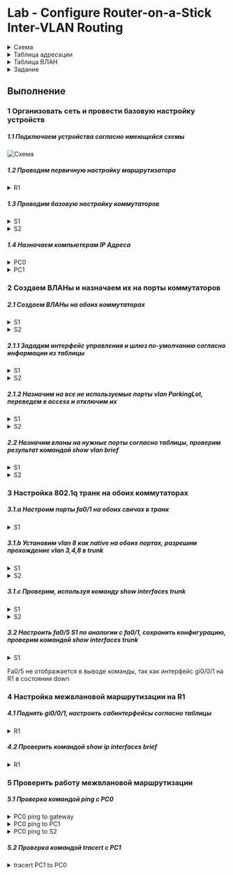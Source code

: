 # Lab - Configure Router-on-a-Stick Inter-VLAN Routing
<details>
<summary>Схема</summary>

![image](https://user-images.githubusercontent.com/74641903/110258222-9673a680-7fb2-11eb-8dca-feb313fd12d4.png)

</details>

<details>
<summary>Таблица адресации</summary>

| Device        | Interface     | IP adress        | Subnet Mask     | Default Gateway |
| ------------- |:-------------:| :---------------:|:---------------:|----------------:|
| R1            | G0/0/1.3      |   192.168.3.1    | 255.255.255.0   | N/A             |
|               | G0/0/1.4      |   192.168.4.1    | 255.255.255.0   | N/A             |
|               | G0/0/1.8      |    N/A           | N/A             | N/A             |
| S1            | VLAN 3        | 192.168.3.11     | 255.255.255.0   | 192.168.3.1     |
| S2            | VLAN 3        | 192.168.3.12     | 255.255.255.0   | 192.168.3.1     | 
| PC0           | NIC           |   192.168.3.3    | 255.255.255.0   | 192.168.3.1     |
| PC1           | NIC           |   192.168.4.3    | 255.255.255.0   | 192.168.4.1     |

</details>

<details>
<summary>Таблица ВЛАН</summary>

| VLAN          | Name          | Interface Assigned    |
| ------------- |:-------------:| :---------------:     |
| 3             | Management    |   S1: VLAN 3 <br /> S2: VLAN 3 <br /> S1: F0/6  |
| 4             | Operations    |   S2: F0/18   |
| 7             | ParkingLot    |   S1: F0/2-4, F0/7-24, G0/1-2 <br /> S2: F0/2-17, F0/19-24, G0/1-2            |
| 8             | Native        | N/A     |

</details>
<details>
<summary>Задание</summary>
  
1. Организовать сеть и провести базовую настройку устройств
2. Создать ВЛАНы и назначить на порту коммутаторов
3. Настроить 802.1Q транк между коммутаторами
4. Настроить маршрутизацию между ВЛАН на маршрутизаторе
5. Убедиться что все работает

</details>

## Выполнение
### 1 Организовать сеть и провести базовую настройку устройств <br/>
##### 1.1 Подключаем устройства согласно имеющейся схемы
![Схема](https://user-images.githubusercontent.com/74641903/110259808-ad1dfb80-7fba-11eb-8057-c1c2a9cf0340.jpg)

##### 1.2 Проводим первичную настройку маршрутизатора

<details>
<summary>R1</summary>

```
Router>en
Router>enable                                           
Router#conf t                                           
Router(config)#hostname R1                              
R1(config)#no ip domain-lookup                          
R1(config)#enable secret class                          
R1(config)#line console 0
R1(config-line)#password cisco                          
R1(config-line)#login                                   
R1(config)#line vty 0 4
R1(config-line)#password cisco                          
R1(config-line)#login                                   
R1(config)#service password-encryption                  
R1(config)#banner motd $ For autoruzed users only $     
R1#copy running-config startup-config                  
Destination filename [startup-config]? 
R1#clock set 0:12:00 08 March 2021                      
```

</details>

##### 1.3 Проводим базовую настройку коммутаторов

<details>
<summary>S1</summary>

```
Switch#enable
Switch#configure terminal 
Enter configuration commands, one per line. End with CNTL/Z.
Switch(config)#hostname S1
S1(config)#no ip domain-lookup 
S1(config)#enable secret class
S1(config)#line console 0
S1(config-line)#password cisco
S1(config-line)#login
S1(config-line)#exit
S1(config)#line vty 0 15
S1(config-line)#password cisco
S1(config-line)#login
S1(config-line)#exit
S1(config)#service password-encryption 
S1(config)#banner motd $ For autoruzed users only $ 
S1#clock set 0:20:00 08 March 2021
S1#copy running-config startup-config 
```

</details>

<details>
<summary>S2</summary>

```
Switch#enable
Switch#configure terminal 
Enter configuration commands, one per line. End with CNTL/Z.
Switch(config)#hostname S1
S2(config)#no ip domain-lookup 
S2(config)#enable secret class
S2(config)#line console 0
S2(config-line)#password cisco
S2(config-line)#login
S2(config-line)#exit
S2(config)#line vty 0 15
S2(config-line)#password cisco
S2(config-line)#login
S2(config-line)#exit
S2(config)#service password-encryption 
S2(config)#banner motd $ For autoruzed users only $ 
S2#clock set 0:20:00 08 March 2021
S2#copy running-config startup-config 
```

</details>

##### 1.4 Назначаем компьютерам IP Адреса

<details>
<summary>PC0</summary>
  
  ![PC0](https://user-images.githubusercontent.com/74641903/110260420-38988c00-7fbd-11eb-912b-b762f393f578.jpg)

  </details>
  
  
<details>
<summary>PC1</summary>
  
  
  ![PC1](https://user-images.githubusercontent.com/74641903/110260439-4fd77980-7fbd-11eb-8c9c-7a5d89d32276.jpg)

  </details>
  
### 2 Создаем ВЛАНы и назначаем их на порты коммутаторов <br/>
##### 2.1 Создаем ВЛАНы на обоих коммутаторах

<details>
<summary>S1</summary>
 
```
S1(config)#vlan 3
S1(config-vlan)#name Management
S1(config-vlan)#vlan 4
S1(config-vlan)#name Operations
S1(config-vlan)#vlan 7
S1(config-vlan)#name ParkingLot
S1(config-vlan)#vlan 8
S1(config-vlan)#name Native
```

</details>
  
  <details>
<summary>S2</summary>

```  
S2(config)#vlan 3
S2(config-vlan)#name Management
S2(config-vlan)#vlan 4
S2(config-vlan)#name Operations
S2(config-vlan)#vlan 7
S2(config-vlan)#name ParingLot
S2(config-vlan)#vlan 8
S2(config-vlan)#name Native
```

  </details>
  
  ##### 2.1.1 Зададим интерфейс управления и шлюз по-умолчанию согласно информации из таблицы
  
  <details>
<summary>S1</summary>

```  
S1(config)#interface vlan 3
S1(config-if)#ip address 192.168.3.11 255.255.255.0
S1(config-if)#no shutdown 
S1(config-if)#exit
S1(config)#ip default-gateway 192.168.3.1
```

  </details>
  
   <details>
<summary>S2</summary>

```  
S2(config)#interface vlan 3
S2(config-if)#ip address 192.168.3.12 255.255.255.0
S2(config-if)#no shutdown 
S2(config-if)#exit
S2(config)#ip default-gateway 192.168.3.1
```

  </details>
  
  ##### 2.1.2 Назначим на все не используемые порты vlan ParkingLot, переведем в access и отключим их
  
   <details>
<summary>S1</summary>

```  
S1(config)#interface range fa0/2 - 4 , fa0/7 - 24, gi0/1 - 2
S1(config-if-range)#switchport mode access 
S1(config-if-range)#switchport access vlan 7
S1(config-if-range)#shutdown 
```

  </details>
  
   <details>
<summary>S2</summary>

```  
S2(config)#interface range fa0/2 - 17, fa0/19 - 24, gi0/1 -2
S2(config-if-range)#switchport mode access 
S2(config-if-range)#switchport access vlan 7
S2(config-if-range)#shutdown  
```

  </details>
  
  ##### 2.2 Назначим вланы на нужные порты согласно таблицы, проверим результат командой show vlan brief
  
   <details>
<summary>S1</summary>

```  
S1(config)#interface fa0/6
S1(config-if)#switchport mode access
S1(config-if)#switchport access vlan 3

S1#show vlan brief 
VLAN Name Status Ports
---- -------------------------------- --------- -------------------------------
1 default active Fa0/1, Fa0/5
3 Management active Fa0/6
4 Operations active 
7 ParkingLot active Fa0/2, Fa0/3, Fa0/4, Fa0/7
Fa0/8, Fa0/9, Fa0/10, Fa0/11
Fa0/12, Fa0/13, Fa0/14, Fa0/15
Fa0/16, Fa0/17, Fa0/18, Fa0/19
Fa0/20, Fa0/21, Fa0/22, Fa0/23
Fa0/24, Gig0/1, Gig0/2
8 Native active 
1002 fddi-default active 
1003 token-ring-default active 
1004 fddinet-default active 
1005 trnet-default active 

```

  </details>
  
   <details>
<summary>S2</summary>

```  
S2(config)#interface fa0/18
S2(config-if)#switchport mode access
S2(config-if)#switchport access vlan 4

S2#show vlan brief 
VLAN Name Status Ports
---- -------------------------------- --------- -------------------------------
1 default active Fa0/1
3 Management active 
4 Operations active Fa0/18
7 ParingLot active Fa0/2, Fa0/3, Fa0/4, Fa0/5
Fa0/6, Fa0/7, Fa0/8, Fa0/9
Fa0/10, Fa0/11, Fa0/12, Fa0/13
Fa0/14, Fa0/15, Fa0/16, Fa0/17
Fa0/19, Fa0/20, Fa0/21, Fa0/22
Fa0/23, Fa0/24, Gig0/1, Gig0/2
8 Native active 
1002 fddi-default active 
1003 token-ring-default active 
1004 fddinet-default active 
1005 trnet-default active 
```

  </details>
  
### 3 Настройка 802.1q транк на обоих коммутаторах
##### 3.1.a Настроим порты fa0/1 на обоих свичах в транк

   <details>
<summary>S1</summary>

```  
S1(config)#interface fa0/1
S1(config-if)#switchport mode trunk
```

  </details>
  
  ##### 3.1.b Установим vlan 8 как native на обоих портах, разрешим прохождение vlan 3,4,8 в trunk
  
   <details>
<summary>S1</summary>

```  
S1(config-if)#switchport trunk native vlan 8
S1(config-if)#switchport trunk allowed vlan 3,4,8
```

  </details>
  
   <details>
<summary>S2</summary>

```  
S2(config-if)#switchport trunk native vlan 8
S2(config-if)#switchport trunk allowed vlan 3,4,8
```

  </details>
  
##### 3.1.c Проверим, используя команду show interfaces trunk

   <details>
<summary>S1</summary>

```  
S1#show interfaces trunk
Port Mode Encapsulation Status Native vlan
Fa0/1 on 802.1q trunking 8

Port Vlans allowed on trunk
Fa0/1 3-4,8

Port Vlans allowed and active in management domain
Fa0/1 3,4,8

Port Vlans in spanning tree forwarding state and not pruned
Fa0/1 3,4,8

```

  </details>
  
   <details>
<summary>S2</summary>

```  
S2#show interfaces trunk
Port Mode Encapsulation Status Native vlan
Fa0/1 on 802.1q trunking 8

Port Vlans allowed on trunk
Fa0/1 3-4,8

Port Vlans allowed and active in management domain
Fa0/1 3,4,8

Port Vlans in spanning tree forwarding state and not pruned
Fa0/1 3,4,8

```

  </details>
  
  ##### 3.2 Настроить fa0/5 S1 по аналогии с fa0/1, сохранить конфигурацию, проверим командой show interfaces trunk 
  
   <details>
<summary>S1</summary>

```  
S1(config)#interface fa0/5
S1(config-if)#switchport mode trunk
S1(config-if)#switchport trunk native vlan 8
S1(config-if)#switchport trunk allowed vlan 3,4,8

S1#copy running-config startup-config
S2#copy running-config startup-config 

S1#show interfaces trunk
Port Mode Encapsulation Status Native vlan
Fa0/1 on 802.1q trunking 8
Port Vlans allowed on trunk
Fa0/1 3-4,8
Port Vlans allowed and active in management domain
Fa0/1 3,4,8
Port Vlans in spanning tree forwarding state and not pruned
Fa0/1 3,4,8

```

  </details>
  
 Fa0/5 не отображается в выводе команды, так как интерфейс gi0/0/1 на R1 в состоянии down
 
 ### 4 Настройка межвлановой маршрутизации на R1
 ##### 4.1 Поднять gi0/0/1, настроить сабинтерфейсы согласно таблицы
 
   <details>
<summary>R1</summary>

```  
R1(config)#interface gigabitEthernet 0/0/1
R1(config-if)#no shut

R1(config)#interface gi0/0/1.3
R1(config-subif)#description Management
R1(config-subif)#encapsulation dot1Q 3
R1(config-subif)#ip address 192.168.3.1 255.255.255.0

R1(config-subif)#interface gi0/0/1.4
R1(config-subif)#description Operations
R1(config-subif)#encapsulation dot1Q 4
R1(config-subif)#ip address 192.168.4.1 255.255.255.0

R1(config-subif)#interface gi0/0/1.8
R1(config-subif)#description Native
R1(config-subif)#encapsulation dot1Q 8 Native
```

  </details>
 
 ##### 4.2 Проверить командой show ip interfaces brief
 
   <details>
<summary>R1</summary>

```  
R1#show ip interface brief 
Interface IP-Address OK? Method Status Protocol 
GigabitEthernet0/0/0 unassigned YES unset administratively down down 
GigabitEthernet0/0/1 unassigned YES unset up up 
GigabitEthernet0/0/1.3 192.168.3.1 YES manual up up 
GigabitEthernet0/0/1.4 192.168.4.1 YES manual up up 
GigabitEthernet0/0/1.8 unassigned YES unset up up 
Vlan1 unassigned YES unset administratively down down
```

</details>

### 5 Проверить работу межвлановой маршрутизации
##### 5.1 Проверка командой ping с PC0

   <details>
<summary>PC0 ping to gateway</summary>
 
![gateway](https://user-images.githubusercontent.com/74641903/110294323-c2b61400-8000-11eb-86e2-e17b998c70e2.JPG)

</details>

   <details>
<summary>PC0 ping to PC1</summary>

![pc2](https://user-images.githubusercontent.com/74641903/110294334-c77ac800-8000-11eb-9720-5dce9cce6f3a.JPG)

</details>

   <details>
<summary>PC0 ping to S2</summary>
 
![S2](https://user-images.githubusercontent.com/74641903/110294352-cba6e580-8000-11eb-9924-8e4c40dca27c.JPG)

</details>

##### 5.2 Проверка командой tracert с PC1

   <details>
<summary>tracert PC1 to PC0</summary>
 
![tracert](https://user-images.githubusercontent.com/74641903/110294692-3fe18900-8001-11eb-8156-d273cd4371a1.JPG)

</details>

